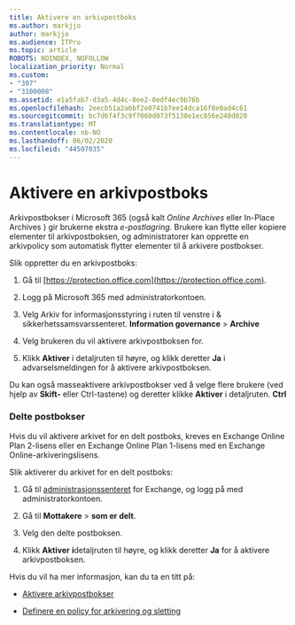 ```yaml
---
title: Aktivere en arkivpostboks
ms.author: markjjo
author: markjjo
ms.audience: ITPro
ms.topic: article
ROBOTS: NOINDEX, NOFOLLOW
localization_priority: Normal
ms.custom:
- "307"
- "3100008"
ms.assetid: e1a5fab7-d3a5-4d4c-8ee2-0edf4ec9b76b
ms.openlocfilehash: 2eecb51a2a6bf2e0741b7ee14dca16f8e0ad4c61
ms.sourcegitcommit: bc7d6f4f3c9f7060d073f5130e1ec856e248d020
ms.translationtype: MT
ms.contentlocale: nb-NO
ms.lasthandoff: 06/02/2020
ms.locfileid: "44507035"
---
```

# <a name="enable-an-archive-mailbox"></a>Aktivere en arkivpostboks

Arkivpostbokser i Microsoft 365 (også kalt *Online Archives* eller In-Place Archives ) gir brukerne ekstra *e-postlagring.* Brukere kan flytte eller kopiere elementer til arkivpostboksen, og administratorer kan opprette en arkivpolicy som automatisk flytter elementer til å arkivere postbokser.
  
Slik oppretter du en arkivpostboks:
  
1. Gå til [https://protection.office.com](https://protection.office.com).

2. Logg på Microsoft 365 med administratorkontoen.

3. Velg Arkiv for informasjonsstyring i ruten til venstre i &amp; sikkerhetssamsvarssenteret. **Information governance** \> **Archive**

4. Velg brukeren du vil aktivere arkivpostboksen for.

5. Klikk **Aktiver** i detaljruten til høyre, og klikk deretter **Ja** i advarselsmeldingen for å aktivere arkivpostboksen.

Du kan også masseaktivere arkivpostbokser ved å velge flere brukere (ved hjelp av **Skift-** eller Ctrl-tastene) og deretter klikke **Aktiver** i detaljruten. **Ctrl**
  
### <a name="shared-mailboxes"></a>Delte postbokser

Hvis du vil aktivere arkivet for en delt postboks, kreves en Exchange Online Plan 2-lisens eller en Exchange Online Plan 1-lisens med en Exchange Online-arkiveringslisens.  

Slik aktiverer du arkivet for en delt postboks:

1. Gå til [administrasjonssenteret](https://outlook.office365.com/ecp) for Exchange, og logg på med administratorkontoen.

2. Gå til **Mottakere**  >  **som er delt**.

3. Velg den delte postboksen.

4. Klikk **Aktiver** **i**detaljruten til høyre, og klikk deretter **Ja** for å aktivere arkivpostboksen.

Hvis du vil ha mer informasjon, kan du ta en titt på:
  
- [Aktivere arkivpostbokser](https://docs.microsoft.com/microsoft-365/compliance/enable-archive-mailboxes)

- [Definere en policy for arkivering og sletting](https://docs.microsoft.com//office365/securitycompliance/set-up-an-archive-and-deletion-policy-for-mailboxes)
